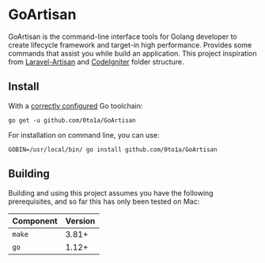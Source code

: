 # GoArtisan

GoArtisan is the command-line interface tools for Golang developer to create lifecycle framework and target-in high performance. Provides some commands that assist you while build an application. This project inspiration from [Laravel-Artisan](https://laravel.com/docs/5.8/artisan) and [CodeIgniter](https://codeigniter.com/) folder structure.

## Install

With a [correctly configured](https://golang.org/doc/install#testing) Go toolchain:

```
go get -u github.com/0to1a/GoArtisan
```

For installation on command line, you can use:

```
GOBIN=/usr/local/bin/ go install github.com/0to1a/GoArtisan
```

## Building

Building and using this project assumes you have the following prerequisites, and so far this has only been tested on Mac:

| Component | Version |
| --------- | ------- |
| `make`    | 3.81+   |
| `go`      | 1.12+   |